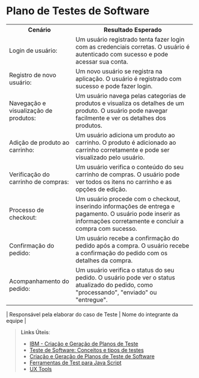 # Plano de Testes de Software

<table>
  <tr>
    <th>Cenário</th>
    <th>Resultado Esperado</th>
  </tr>
  <tr>
    <td>Login de usuário:</td>
    <td>Um usuário registrado tenta fazer login com as credenciais corretas. O usuário é autenticado com sucesso e pode acessar sua conta.</td>
  </tr>
  <tr>
    <td>Registro de novo usuário:</td>
    <td>Um novo usuário se registra na aplicação. O usuário é registrado com sucesso e pode fazer login.</td>
  </tr>
  <tr>
    <td>Navegação e visualização de produtos:</td>
    <td>Um usuário navega pelas categorias de produtos e visualiza os detalhes de um produto. O usuário pode navegar facilmente e ver os detalhes dos produtos.</td>
  </tr>
  <tr>
    <td>Adição de produto ao carrinho:</td>
    <td>Um usuário adiciona um produto ao carrinho. O produto é adicionado ao carrinho corretamente e pode ser visualizado pelo usuário.</td>
  </tr>
  <tr>
    <td>Verificação do carrinho de compras:</td>
    <td>Um usuário verifica o conteúdo do seu carrinho de compras. O usuário pode ver todos os itens no carrinho e as opções de edição.</td>
  </tr>
  <tr>
    <td>Processo de checkout:</td>
    <td>Um usuário procede com o checkout, inserindo informações de entrega e pagamento. O usuário pode inserir as informações corretamente e concluir a compra com sucesso.</td>
  </tr>
  <tr>
    <td>Confirmação do pedido:</td>
    <td>Um usuário recebe a confirmação do pedido após a compra. O usuário recebe a confirmação do pedido com os detalhes da compra.</td>
  </tr>
  <tr>
    <td>Acompanhamento do pedido:</td>
    <td>Um usuário verifica o status do seu pedido. O usuário pode ver o status atualizado do pedido, como "processando", "enviado" ou "entregue".</td>
  </tr>
</table>

| Responsável pela elaborar do caso de Teste | Nome do integrante da equipe |
 
> **Links Úteis**:
> - [IBM - Criação e Geração de Planos de Teste](https://www.ibm.com/developerworks/br/local/rational/criacao_geracao_planos_testes_software/index.html)
> -  [Teste de Software: Conceitos e tipos de testes](https://blog.onedaytesting.com.br/teste-de-software/)
> - [Criação e Geração de Planos de Teste de Software](https://www.ibm.com/developerworks/br/local/rational/criacao_geracao_planos_testes_software/index.html)
> - [Ferramentas de Test para Java Script](https://geekflare.com/javascript-unit-testing/)
> - [UX Tools](https://uxdesign.cc/ux-user-research-and-user-testing-tools-2d339d379dc7)
